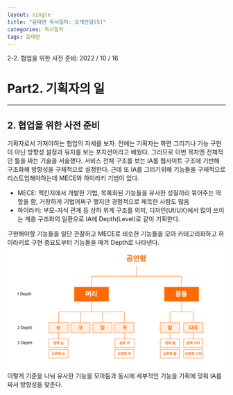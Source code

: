 ```yaml
---
layout: single
title: "윤태연 독서일지: 오개안말(5)"
categories: 독서일지
tags: 윤태연
---
```


2-2. 협업을 위한 사전 준비: 2022 / 10 / 16

# Part2. 기획자의 일

---

## 2. 협업을 위한 사전 준비

기획자로서 가져야하는 협업의 자세를 보자. 전에는 기획자는 화면 그리기나 기능 구현이 아닌 방향성 설정과 유지를 보는 포지션이라고 배웠다. 그러므로 이번 목차엔 전체적인 틀을 짜는 기술을 서술했다. 서비스 전체 구조를 보는 IA를 웹사이트 구조에 기반해 구조화해 방향성을 구체적으로 설정한다. 근데 또 IA를 그리기위해 기능들을 구체적으로 리스트업해야하는데 MECE와 하이라키 기법이 있다.

- MECE: 맥킨지에서 개발한 기법, 목록화된 기능들을 유사한 성질끼리 묶어주는 역할을 함, 거창하게 기법어쩌구 했지만 경험적으로 체득한 사람도 많음
- 하이라키: 부모-자식 관계 등 상하 위계 구조를 의미, 디자인(UI/UX)에서 많이 쓰이는 계층 구조화의 일환으로 IA에 Depth(Level)로 같이 기획한다.

구현해야할 기능들을 일단 관찰하고 MECE로 비슷한 기능들을 모아 카테고리화하고 하이라키로 구현 중요도부터 기능들을 매겨 Depth로 나타낸다.![예시](images/2022-10-16-Reading-TY.png)
이렇게 기준을 나눠 유사한 기능을 모아둠과 동시에 세부적인 기능을 기획에 맞춰 IA를 짜서 방향성을 맞춘다.
